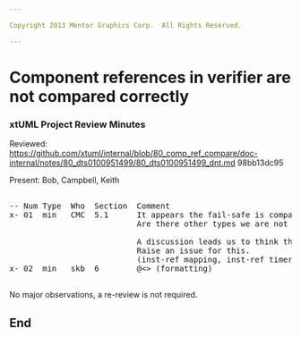 ```yaml
---

Copyright 2013 Mentor Graphics Corp.  All Rights Reserved.

---
```


# Component references in verifier are not compared correctly
### xtUML Project Review Minutes

Reviewed:  https://github.com/xtuml/internal/blob/80_comp_ref_compare/doc-internal/notes/80_dts0100951499/80_dts0100951499_dnt.md
98bb13dc95

Present:  Bob, Campbell, Keith

<pre>

-- Num Type  Who  Section  Comment
x- 01  min   CMC  5.1      It appears the fail-safe is comparing boolean correctly, but not compoenent_ref.
                           Are there other types we are not handling?
						   
						   A discussion leads us to think there ARE others that will be a problem.
						   Raise an issue for this.
						   (inst-ref mapping, inst-ref timer)
x- 02  min   skb  6        @<> (formatting)

</pre>
   
No major observations, a re-review is not required.


End
---
